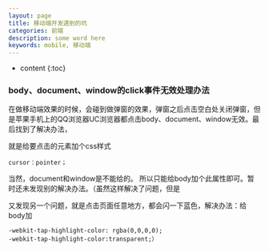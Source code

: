 ```yaml
---
layout: page
title: 移动端开发遇到的坑
categories: 前端
description: some word here
keywords: mobile, 移动端
---
```

* content
{:toc}
<div class="postImg" style="background-image:url(http://ovl1kjv88.bkt.clouddn.com/media/a7aa6ff5435d5e1_size59_w1200_h799.jpg)"></div>




### body、document、window的click事件无效处理办法
在做移动端效果的时候，会碰到做弹窗的效果，弹窗之后点击空白处关闭弹窗，但是苹果手机上的QQ浏览器UC浏览器都点击body、document、window无效。最后找到了解决办法，

就是给要点击的元素加个css样式

`cursor：pointer；`

 当然，document和window是不能给的。 所以只能给body加个此属性即可。暂时还未发现别的解决办法。（虽然这样解决了问题，但是

又发现另一个问题，就是点击页面任意地方，都会闪一下蓝色，解决办法：给body加

```
-webkit-tap-highlight-color: rgba(0,0,0,0); 
-webkit-tap-highlight-color:transparent;）
```


